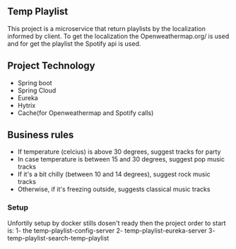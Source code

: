## Temp Playlist

This project is a microservice that return playlists by the localization informed by client.
To get the localization the Openweathermap.org/ is used and for get the playlist the Spotify api is used.

## Project Technology

* Spring boot
* Spring Cloud
* Eureka
* Hytrix
* Cache(for Openweathermap and Spotify calls)

##

## Business rules

* If temperature (celcius) is above 30 degrees, suggest tracks for party
* In case temperature is between 15 and 30 degrees, suggest pop music tracks
* If it's a bit chilly (between 10 and 14 degrees), suggest rock music tracks
* Otherwise, if it's freezing outside, suggests classical music tracks

### Setup

Unfortily setup by docker stills dosen't ready then the project order to start is:
1- the temp-playlist-config-server
2- temp-playlist-eureka-server
3- temp-playlist-search-temp-playlist
